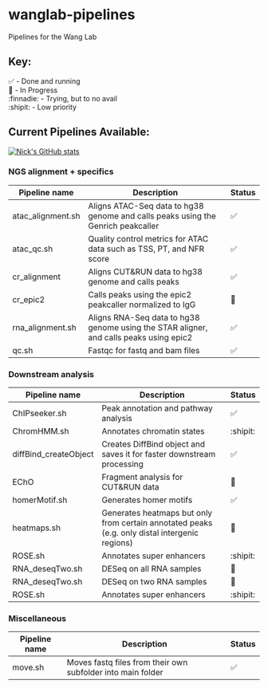 # wanglab-pipelines
Pipelines for the Wang Lab

## Key:
:white_check_mark: - Done and running  
:running: - In Progress  
:finnadie: - Trying, but to no avail  
:shipit: - Low priority  


## Current Pipelines Available:
[![Nick's GitHub stats](https://github-readme-stats.vercel.app/api?username=nich-sugiarto)](https://github.com/anuraghazra/github-readme-stats)

### NGS alignment + specifics

| Pipeline name | Description | Status |
| ------------- | ----------- | ------ |
| atac_alignment.sh | Aligns ATAC-Seq data to hg38 genome and calls peaks using the Genrich peakcaller | :white_check_mark: |
| atac_qc.sh | Quality control metrics for ATAC data such as TSS, PT, and NFR score | :white_check_mark: |
| cr_alignment | Aligns CUT&RUN data to hg38 genome and calls peaks | :white_check_mark: |
| cr_epic2 | Calls peaks using the epic2 peakcaller normalized to IgG | :running: |
| rna_alignment.sh | Aligns RNA-Seq data to hg38 genome using the STAR aligner, and calls peaks using epic2 | :white_check_mark: |
| qc.sh | Fastqc for fastq and bam files | :white_check_mark: |
  
### Downstream analysis
| Pipeline name | Description | Status |
| ------------- | ----------- | ------ |
| ChIPseeker.sh | Peak annotation and pathway analysis | :white_check_mark: |
| ChromHMM.sh | Annotates chromatin states | :shipit: |
| diffBind_createObject | Creates DiffBind object and saves it for faster downstream processing | :white_check_mark: |
| EChO | Fragment analysis for CUT&RUN data | :running: |
| homerMotif.sh | Generates homer motifs | :white_check_mark: |
| heatmaps.sh | Generates heatmaps but only from certain annotated peaks (e.g. only distal intergenic regions) | :running: |
| ROSE.sh | Annotates super enhancers | :shipit: |
| RNA_deseqTwo.sh | DESeq on all RNA samples | :running: |
| RNA_deseqTwo.sh | DESeq on two RNA samples | :running: |
| ROSE.sh | Annotates super enhancers | :shipit: |

### Miscellaneous
| Pipeline name | Description | Status |
| ------------- | ----------- | ------ |
| move.sh | Moves fastq files from their own subfolder into main folder | :white_check_mark: |
